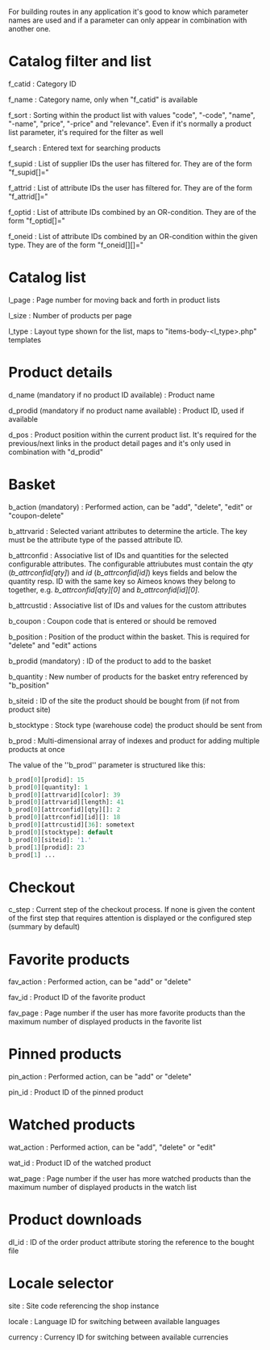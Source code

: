 For building routes in any application it's good to know which parameter names are used and if a parameter can only appear in combination with another one.

# Catalog filter and list

f_catid
: Category ID

f_name
: Category name, only when "f_catid" is available

f_sort
: Sorting within the product list with values "code", "-code", "name", "-name", "price", "-price" and "relevance". Even if it's normally a product list parameter, it's required for the filter as well

f_search
: Entered text for searching products

f_supid
: List of supplier IDs the user has filtered for. They are of the form "f_supid[]=<id>"

f_attrid
: List of attribute IDs the user has filtered for. They are of the form "f_attrid[]=<id>"

f_optid
: List of attribute IDs combined by an OR-condition. They are of the form "f_optid[]=<id>"

f_oneid
: List of attribute IDs combined by an OR-condition within the given type. They are of the form "f_oneid[<type>][]=<id>"

# Catalog list

l_page
: Page number for moving back and forth in product lists

l_size
: Number of products per page

l_type
: Layout type shown for the list, maps to "items-body-<l_type>.php" templates

# Product details

d_name (mandatory if no product ID available)
: Product name

d_prodid (mandatory if no product name available)
: Product ID, used if available

d_pos
: Product position within the current product list. It's required for the previous/next links in the product detail pages and it's only used in combination with "d_prodid"

# Basket

b_action (mandatory)
: Performed action, can be "add", "delete", "edit" or "coupon-delete"

b_attrvarid
: Selected variant attributes to determine the article. The key must be the attribute type of the passed attribute ID.

b_attrconfid
: Associative list of IDs and quantities for the selected configurable attributes. The configurable attriubutes must contain the *qty* (*b_attrconfid[qty]*) and *id* (*b_attrconfid[id]*) keys fields and below the quantity resp. ID with the same key so Aimeos knows they belong to together, e.g. *b_attrconfid[qty][0]* and *b_attrconfid[id][0]*.

b_attrcustid
: Associative list of IDs and values for the custom attributes

b_coupon
: Coupon code that is entered or should be removed

b_position
: Position of the product within the basket. This is required for "delete" and "edit" actions

b_prodid (mandatory)
: ID of the product to add to the basket

b_quantity
: New number of products for the basket entry referenced by "b_position"

b_siteid
: ID of the site the product should be bought from (if not from product site)

b_stocktype
: Stock type (warehouse code) the product should be sent from

b_prod
: Multi-dimensional array of indexes and product  for adding multiple products at once

The value of the ''b_prod'' parameter is structured like this:

```php
b_prod[0][prodid]: 15
b_prod[0][quantity]: 1
b_prod[0][attrvarid][color]: 39
b_prod[0][attrvarid][length]: 41
b_prod[0][attrconfid][qty][]: 2
b_prod[0][attrconfid][id][]: 18
b_prod[0][attrcustid][36]: sometext
b_prod[0][stocktype]: default
b_prod[0][siteid]: '1.'
b_prod[1][prodid]: 23
b_prod[1] ...
```

# Checkout

c_step
: Current step of the checkout process. If none is given the content of the first step that requires attention is displayed or the configured step (summary by default)

# Favorite products

fav_action
: Performed action, can be "add" or "delete"

fav_id
: Product ID of the favorite product

fav_page
: Page number if the user has more favorite products than the maximum number of displayed products in the favorite list

# Pinned products

pin_action
: Performed action, can be "add" or "delete"

pin_id
: Product ID of the pinned product

# Watched products

wat_action
: Performed action, can be "add", "delete" or "edit"

wat_id
: Product ID of the watched product

wat_page
: Page number if the user has more watched products than the maximum number of displayed products in the watch list

# Product downloads

dl_id
: ID of the order product attribute storing the reference to the bought file

# Locale selector

site
: Site code referencing the shop instance

locale
: Language ID for switching between available languages

currency
: Currency ID for switching between available currencies
